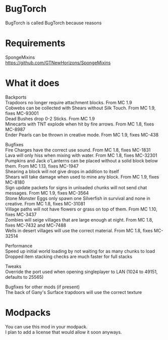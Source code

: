 # BugTorch

BugTorch is called BugTorch because reasons

# Requirements

SpongeMixins  
https://github.com/GTNewHorizons/SpongeMixins

# What it does

Backports  
Trapdoors no longer require attachment blocks. From MC 1.9  
Cobwebs can be collected with Shears without Silk Touch. From MC 1.9, fixes MC-93001  
Dead Bushes drop 0-2 Sticks. From MC 1.9  
Minecarts with TNT explode when hit by fire arrows. From MC 1.8, fixes MC-8987  
Ender Pearls can be thrown in creative mode. From MC 1.9, fixes MC-438  
  
Bugfixes  
Fire Charges have the correct use sound. From MC 1.8, fixes MC-1831  
Lava will only hiss when mixing with water. From MC 1.8, fixes MC-32301  
Pumpkins and Jack o'Lanterns can be placed without a solid block below them. From MC 1.13, fixes MC-1947  
Shearing a block will not give drops in addition to itself  
Shears will take damage when used to mine any block. From MC 1.9, fixes MC-8180  
Sign update packets for signs in unloaded chunks will not send chat messages. From MC 1.9, fixes MC-3564  
Stone Monster Eggs only spawn one Silverfish in survival and none in creative. From MC 1.8, fixes MC-31081  
Village paths will not have flowers or grass on top of them. From MC 1.10, fixes MC-3437  
Zombies will seige villages that are large enough at night. From MC 1.8, fixes MC-7432 and MC-7488  
Wells in desert villages will use the correct material. From MC 1.8, fixes MC-32514  
  
Performance  
Speed up initial world loading by not waiting for as many chunks to load  
Dropped item stacking checks are much faster for full stacks  
  
Tweaks  
Override the port used when opening singleplayer to LAN (1024 to 49151, defaults to 25565)  
  
Bugfixes for other mods (if present)  
The back of Gany's Surface trapdoors will use the correct texture  
  
# Modpacks  
You can use this mod in your modpack.  
I plan to add a license that would allow it soon anyways.  